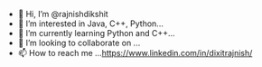 - 👋 Hi, I’m @rajnishdikshit
- 👀 I’m interested in Java, C++, Python...
- 🌱 I’m currently learning Python and C++...
- 💞️ I’m looking to collaborate on ...
- 📫 How to reach me ...https://www.linkedin.com/in/dixitrajnish/
  <!---
rajnishdikshit/rajnishdikshit is a ✨ special ✨ repository because its `README.md` (this file) appears on your GitHub profile.
You can click the Preview link to take a look at your changes.
--->
